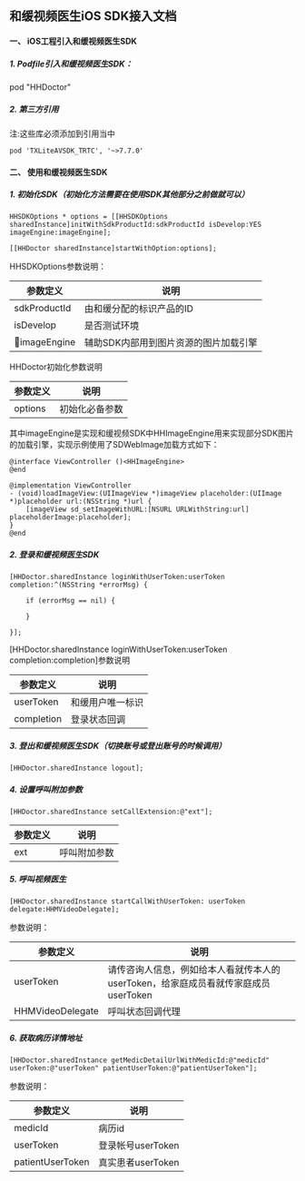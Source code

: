 ## 和缓视频医生iOS SDK接入文档

#### 一、 iOS工程引入和缓视频医生SDK

##### 1. Podfile引入和缓视频医生SDK：

pod "HHDoctor"

##### 2. 第三方引用
注:这些库必须添加到引用当中

```
pod 'TXLiteAVSDK_TRTC', '~>7.7.0'
```

#### 二、 使用和缓视频医生SDK

##### 1. 初始化SDK（初始化方法需要在使用SDK其他部分之前做就可以）

```
HHSDKOptions * options = [[HHSDKOptions sharedInstance]initWithSdkProductId:sdkProductId isDevelop:YES imageEngine:imageEngine];
        
[[HHDoctor sharedInstance]startWithOption:options];
```

HHSDKOptions参数说明：

| 参数定义 | 说明 |
| --- | --- |
|sdkProductId|由和缓分配的标识产品的ID|
|isDevelop|是否测试环境|
|imageEngine|辅助SDK内部用到图片资源的图片加载引擎|

HHDoctor初始化参数说明

| 参数定义 | 说明 |
| --- | --- |
|options|初始化必备参数|

其中imageEngine是实现和缓视频SDK中HHImageEngine用来实现部分SDK图片的加载引擎，实现示例使用了SDWebImage加载方式如下：
```
@interface ViewController ()<HHImageEngine>
@end

@implementation ViewController
- (void)loadImageView:(UIImageView *)imageView placeholder:(UIImage *)placeholder url:(NSString *)url {
    [imageView sd_setImageWithURL:[NSURL URLWithString:url] placeholderImage:placeholder];
}
@end
```

##### 2. 登录和缓视频医生SDK

```
[HHDoctor.sharedInstance loginWithUserToken:userToken completion:^(NSString *errorMsg) {
            
    if (errorMsg == nil) {
        
    }
            
}];
```

[HHDoctor.sharedInstance loginWithUserToken:userToken completion:completion]参数说明

| 参数定义 | 说明 |
| --- | --- |
|userToken|和缓用户唯一标识|
|completion|登录状态回调|

##### 3. 登出和缓视频医生SDK（切换账号或登出账号的时候调用）

```
[HHDoctor.sharedInstance logout];
```

##### 4. 设置呼叫附加参数

```
[HHDoctor.sharedInstance setCallExtension:@"ext"];
```

| 参数定义 | 说明 |
| --- | --- |
|ext|呼叫附加参数|

##### 5. 呼叫视频医生

```
[HHDoctor.sharedInstance startCallWithUserToken: userToken delegate:HHMVideoDelegate];
```

参数说明：

| 参数定义 | 说明 |
| --- | --- |
|userToken|请传咨询人信息，例如给本人看就传本人的userToken，给家庭成员看就传家庭成员userToken|
|HHMVideoDelegate|呼叫状态回调代理|


##### 6. 获取病历详情地址

```
[HHDoctor.sharedInstance getMedicDetailUrlWithMedicId:@"medicId" userToken:@"userToken" patientUserToken:@"patientUserToken"];
```

参数说明：

| 参数定义 | 说明 |
| --- | --- |
|medicId|病历id|
|userToken|登录帐号userToken|
|patientUserToken|真实患者userToken|

